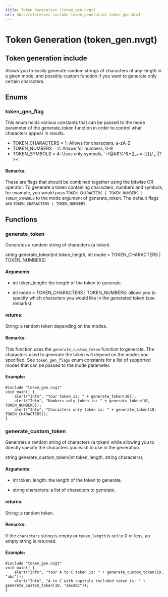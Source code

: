 ```yaml
---
title: Token Generation (token_gen.nvgt)
url: docs/references_include_token_generation_token_gen.html
---
```


<h1>Token Generation (token_gen.nvgt)</h1>
<h2>Token generation include</h2>
<p>Allows you to easily generate random strings of characters of any length in a given mode, and possibly custom function if you want to generate only certain characters.</p>
<h2>Enums</h2>
<h3>token_gen_flag</h3>
<p>This enum holds various constants that can be passed to the mode parameter of the generate_token function in order to control what characters appear in results.</p>
<ul>
<li>TOKEN_CHARACTERS = 1: Allows for characters, a-zA-Z</li>
<li>TOKEN_NUMBERS = 2: Allows for numbers, 0-9</li>
<li>TOKEN_SYMBOLS = 4: Uses only symbols, `~!@#$%^&amp;*()_+=-[]{}/.,;:|?&gt;&lt;</li>
</ul>
<h4>Remarks:</h4>
<p>These are flags that should be combined together using the bitwise OR operator. To generate a token containing characters, numbers and symbols, for example, you would pass <code>TOKEN_CHARACTERS | TOKEN_NUMBERS | TOKEN_SYMBOLS</code> to the mode argument of generate_token. The default flags are <code>TOKEN_CHARACTERS | TOKEN_NUMBERS</code>.</p>
<h2>Functions</h2>
<h3>generate_token</h3>
<p>Generates a random string of characters (a token).</p>
<p>string generate_token(int token_length, int mode = TOKEN_CHARACTERS | TOKEN_NUMBERS)</p>
<h4>Arguments:</h4>
<ul>
<li><p>int token_length: the length of the token to generate.</p>
</li>
<li><p>int mode = TOKEN_CHARACTERS | TOKEN_NUMBERS: allows you to specify which characters you would like in the generated token (see remarks).</p>
</li>
</ul>
<h4>returns:</h4>
<p>String: a random token depending on the modes.</p>
<h4>Remarks:</h4>
<p>This function uses the <code>generate_custom_token</code> function to generate. The characters used to generate the token will depend on the modes you specified. See <code>token_gen_flags</code> enum constants for a list of supported modes that can be passed to the mode parameter.</p>
<h4>Example:</h4>
<pre><code class="language-NVGT">#include &quot;token_gen.nvgt&quot;
void main() {
	alert(&quot;Info&quot;, &quot;Your token is: &quot; + generate_token(10));
	alert(&quot;Info&quot;, &quot;Numbers only token is: &quot; + generate_token(10, TOKEN_NUMBERS));
	alert(&quot;Info&quot;, &quot;Characters only token is: &quot; + generate_token(10, TOKEN_CHARACTERS));
}
</code></pre>
<h3>generate_custom_token</h3>
<p>Generates a random string of characters (a token) while allowing you to directly specify the characters you wish to use in the generation.</p>
<p>string generate_custom_token(int token_length, string characters);</p>
<h4>Arguments:</h4>
<ul>
<li><p>int token_length: the length of the token to generate.</p>
</li>
<li><p>string characters: a list of characters to generate.</p>
</li>
</ul>
<h4>returns:</h4>
<p>String: a random token.</p>
<h4>Remarks:</h4>
<p>If the <code>characters</code> string is empty or <code>token_length</code> is set to 0 or less, an empty string is returned.</p>
<h4>Example:</h4>
<pre><code class="language-NVGT">#include &quot;token_gen.nvgt&quot;
void main() {
	alert(&quot;Info&quot;, &quot;Your A to C token is: &quot; + generate_custom_token(10, &quot;abc&quot;));
	alert(&quot;Info&quot;, &quot;A to C with capitals included token is: &quot; + generate_custom_token(10, &quot;abcABC&quot;));
}
</code></pre>
